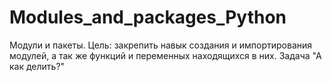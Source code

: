 # Modules_and_packages_Python
Модули и пакеты. Цель: закрепить навык создания и импортирования модулей, а так же функций и переменных находящихся в них. Задача "А как делить?"
